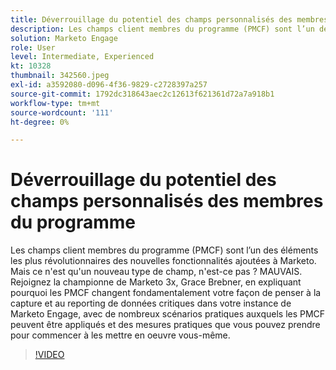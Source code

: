 ```yaml
---
title: Déverrouillage du potentiel des champs personnalisés des membres du programme
description: Les champs client membres du programme (PMCF) sont l’un des éléments les plus révolutionnaires des nouvelles fonctionnalités ajoutées à Marketo.
solution: Marketo Engage
role: User
level: Intermediate, Experienced
kt: 10328
thumbnail: 342560.jpeg
exl-id: a3592080-d096-4f36-9829-c2728397a257
source-git-commit: 1792dc318643aec2c12613f621361d72a7a918b1
workflow-type: tm+mt
source-wordcount: '111'
ht-degree: 0%

---
```


# Déverrouillage du potentiel des champs personnalisés des membres du programme

Les champs client membres du programme (PMCF) sont l’un des éléments les plus révolutionnaires des nouvelles fonctionnalités ajoutées à Marketo. Mais ce n&#39;est qu&#39;un nouveau type de champ, n&#39;est-ce pas ? MAUVAIS. Rejoignez la championne de Marketo 3x, Grace Brebner, en expliquant pourquoi les PMCF changent fondamentalement votre façon de penser à la capture et au reporting de données critiques dans votre instance de Marketo Engage, avec de nombreux scénarios pratiques auxquels les PMCF peuvent être appliqués et des mesures pratiques que vous pouvez prendre pour commencer à les mettre en oeuvre vous-même.

>[!VIDEO](https://video.tv.adobe.com/v/342560/?quality=12&learn=on)
